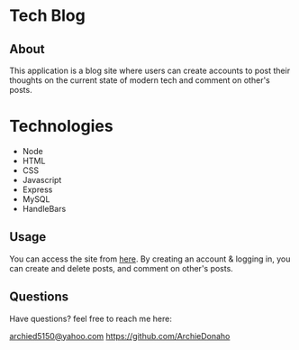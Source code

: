 # Tech Blog

## About

This application is a blog site where users can create accounts to post their thoughts on the current state of modern tech and comment on other's posts.

# Technologies 
* Node 
* HTML
* CSS
* Javascript
* Express
* MySQL
* HandleBars

## Usage
You can access the site from [here](https://hidden-tor-41102.herokuapp.com/).
By creating an account & logging in, you can create and delete posts, and comment on other's posts.

## Questions
Have questions? feel free to reach me here:

archied5150@yahoo.com
https://github.com/ArchieDonaho
